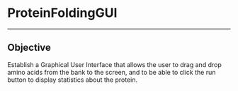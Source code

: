 # ProteinFoldingGUI

---
## Objective
Establish a Graphical User Interface that allows the user to drag and drop amino acids from the bank to the screen, and to be able to click the run button to display statistics about the protein.
